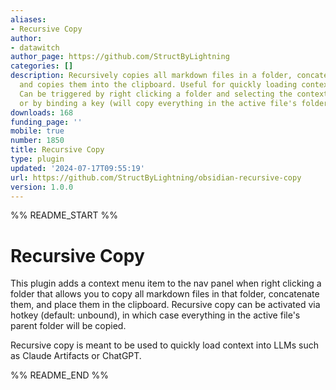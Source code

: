 ```yaml
---
aliases:
- Recursive Copy
author:
- datawitch
author_page: https://github.com/StructByLightning
categories: []
description: Recursively copies all markdown files in a folder, concatenates them,
  and copies them into the clipboard. Useful for quickly loading context into AI.
  Can be triggered by right clicking a folder and selecting the context menu item,
  or by binding a key (will copy everything in the active file's folder).
downloads: 168
funding_page: ''
mobile: true
number: 1850
title: Recursive Copy
type: plugin
updated: '2024-07-17T09:55:19'
url: https://github.com/StructByLightning/obsidian-recursive-copy
version: 1.0.0
---
```


%% README_START %%

# Recursive Copy

This plugin adds a context menu item to the nav panel when right clicking a folder that allows you to copy all markdown files in that folder, concatenate them, and place them in the clipboard. Recursive copy can be activated via hotkey (default: unbound), in which case everything in the active file's parent folder will be copied.

Recursive copy is meant to be used to quickly load context into LLMs such as Claude Artifacts or ChatGPT.


%% README_END %%